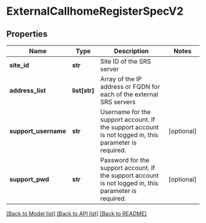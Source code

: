 # ExternalCallhomeRegisterSpecV2

## Properties
Name | Type | Description | Notes
------------ | ------------- | ------------- | -------------
**site_id** | **str** | Site ID of the SRS server | 
**address_list** | **list[str]** | Array of the IP address or FQDN for each of the external SRS servers | 
**support_username** | **str** | Username for the support account. If the support account is not logged in, this parameter is required. | [optional] 
**support_pwd** | **str** | Password for the support account. If the support account is not logged in, this parameter is required. | [optional] 

[[Back to Model list]](../README.md#documentation-for-models) [[Back to API list]](../README.md#documentation-for-api-endpoints) [[Back to README]](../README.md)

